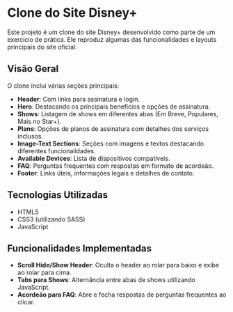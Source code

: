 # Clone do Site Disney+

Este projeto é um clone do site Disney+ desenvolvido como parte de um exercício de prática. Ele reproduz algumas das funcionalidades e layouts principais do site oficial.

## Visão Geral

O clone inclui várias seções principais:

- **Header**: Com links para assinatura e login.
- **Hero**: Destacando os principais benefícios e opções de assinatura.
- **Shows**: Listagem de shows em diferentes abas (Em Breve, Populares, Mais no Star+).
- **Plans**: Opções de planos de assinatura com detalhes dos serviços inclusos.
- **Image-Text Sections**: Seções com imagens e textos destacando diferentes funcionalidades.
- **Available Devices**: Lista de dispositivos compatíveis.
- **FAQ**: Perguntas frequentes com respostas em formato de acordeão.
- **Footer**: Links úteis, informações legais e detalhes de contato.

## Tecnologias Utilizadas

- HTML5
- CSS3 (utilizando SASS)
- JavaScript

## Funcionalidades Implementadas

- **Scroll Hide/Show Header**: Oculta o header ao rolar para baixo e exibe ao rolar para cima.
- **Tabs para Shows**: Alternância entre abas de shows utilizando JavaScript.
- **Acordeão para FAQ**: Abre e fecha respostas de perguntas frequentes ao clicar.


